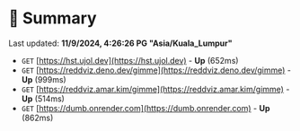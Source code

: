 # 📖 Summary
Last updated: **11/9/2024, 4:26:26 PG "Asia/Kuala_Lumpur"**

- `GET` [https://hst.ujol.dev](https://hst.ujol.dev) - **Up** (652ms)
- `GET` [https://reddviz.deno.dev/gimme](https://reddviz.deno.dev/gimme) - **Up** (999ms)
- `GET` [https://reddviz.amar.kim/gimme](https://reddviz.amar.kim/gimme) - **Up** (514ms)
- `GET` [https://dumb.onrender.com](https://dumb.onrender.com) - **Up** (862ms)
